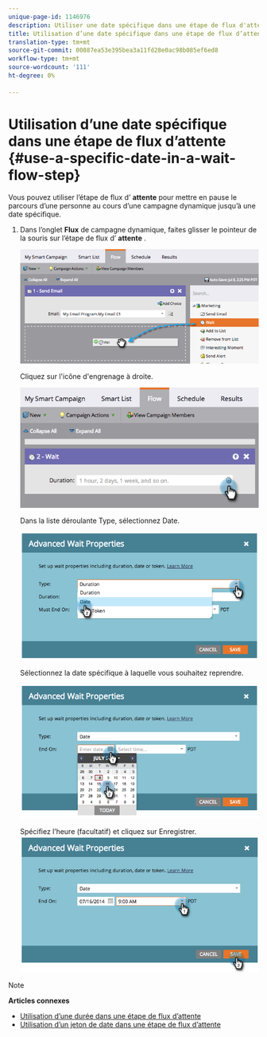 ```yaml
---
unique-page-id: 1146976
description: Utiliser une date spécifique dans une étape de flux d'attente - Documents marketing - Documentation du produit
title: Utilisation d’une date spécifique dans une étape de flux d’attente
translation-type: tm+mt
source-git-commit: 00887ea53e395bea3a11fd28e0ac98b085ef6ed8
workflow-type: tm+mt
source-wordcount: '111'
ht-degree: 0%

---
```



# Utilisation d’une date spécifique dans une étape de flux d’attente {#use-a-specific-date-in-a-wait-flow-step}

Vous pouvez utiliser l’étape de flux d’ **attente** pour mettre en pause le parcours d’une personne au cours d’une campagne dynamique jusqu’à une date spécifique.

1. Dans l’onglet **Flux** de campagne dynamique, faites glisser le pointeur de la souris sur l’étape de flux d’ **attente** .

   ![](assets/image2014-9-22-11-3a50-3a55.png)

   Cliquez sur l&#39;icône d&#39;engrenage à droite.

   ![](assets/image2014-9-22-11-3a50-3a59.png)

   Dans la liste déroulante Type, sélectionnez Date.

   ![](assets/image2014-9-22-11-3a51-3a27.png)

   Sélectionnez la date spécifique à laquelle vous souhaitez reprendre.

   ![](assets/image2014-9-22-11-3a51-3a20.png)

   Spécifiez l’heure (facultatif) et cliquez sur Enregistrer.
   ![](assets/image2014-9-22-11-3a51-3a13.png)

>[!NOTE]
>
>**Articles connexes**
>
>* [Utilisation d’une durée dans une étape de flux d’attente](use-a-duration-in-a-wait-flow-step.md)
>* [Utilisation d’un jeton de date dans une étape de flux d’attente](use-a-date-token-in-a-wait-flow-step.md)

>




